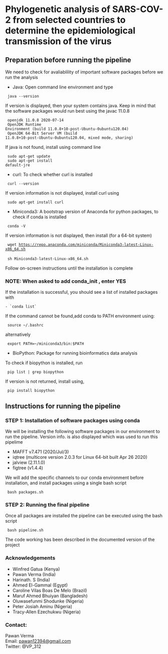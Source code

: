# Phylogenetic analysis of SARS-COV-2 from selected countries to determine the epidemiological transmission of the virus

## Preparation before running the pipeline

We need to check for avaliablility of important software packages before we run the analysis

- Java: Open command line environment and type <br/>

<code> java --version </code> <br/>
  
If version is displayed, then your system contains java. Keep in mind that the software packages would run best using the javac 11.0.8 <br/>

<code> openjdk 11.0.8 2020-07-14 </code> <br/>
<code> OpenJDK Runtime Environment (build 11.0.8+10-post-Ubuntu-0ubuntu120.04) </code> <br/>
<code> OpenJDK 64-Bit Server VM (build 11.0.8+10-post-Ubuntu-0ubuntu120.04, mixed mode, sharing) </code>

If java is not found, install using command line <br/>

<code> sudo apt-get update </code> <br/>
<code> sudo apt-get install default-jre </code>

- curl: To check whether curl is installed 

<code> curl --version </code>

If version information is not displayed, install curl using <br/>

<code> sudo apt-get install curl </code>

- Miniconda3: A bootstrap version of Anaconda for python packages, to check if conda is installed

<code> conda -V </code>

If version information is not displayed, then install (for a 64-bit system)

<code> wget https://repo.anaconda.com/miniconda/Miniconda3-latest-Linux-x86_64.sh </code> <br/>
<code> sh Miniconda3-latest-Linux-x86_64.sh </code>

Follow on-screen instructions until the installation is complete
### NOTE: When asked to add conda_init , enter YES

If the installation is successful, you should see a list of installed packages with

    - `conda list`
    
If the command cannot be found,add conda to PATH environment using:

<code> source ~/.bashrc </code>

alternatively

` export PATH=~/miniconda3/bin:$PATH`

- BioPython: Package for running bioinformatics data analysis

To check if biopython is installed, run

<code> pip list | grep biopython </code><br/>

If version is not returned, install using,

<code> pip install biopython </code>

## Instructions for running the pipeline

### STEP 1: Installation of software packages using conda 

We will be installing the following software packages in our environment to run the pipeline.
Version info. is also displayed which was used to run this pipelime

- MAFFT v7.471 (2020/Jul/3)
- iqtree (multicore version 2.0.3 for Linux 64-bit built Apr 26 2020)
- jalview (2.11.1.0)
- figtree (v1.4.4)

We will add the specific channels to our conda environment before installation, and install packages using a single bash script

<code> bash packages.sh </code>

### STEP 2: Running the final pipeline

Once all packages are installed the pipeline can be executed using the bash script

<code> bash pipeline.sh </code>

The code working has been described in the documented version of the project

### Acknowledgements
- Winfred Gatua (Kenya)
- Pawan Verma (India)
- Harinath. S (India)
- Ahmed El-Gammal (Egypt)
- Caroline Vilas Boas De Melo (Brazil)
- Maruf Ahmed Bhuiyan (Bangladesh)
- Oluwasefunmi Shodunke (Nigeria)
- Peter Josiah Aminu (Nigeria)
- Tracy-Allen Ezechukwu (Nigeria)

### Contact:
Pawan Verma <br/>
Email: pawan12394@gmail.com <br/>
Twitter: @VP_312

